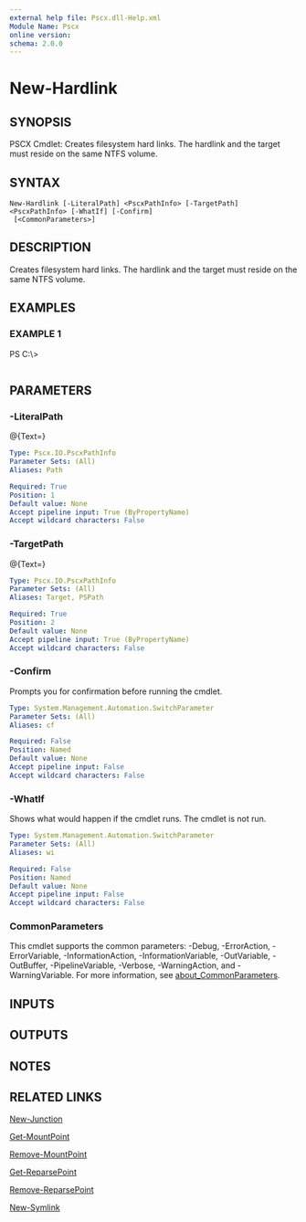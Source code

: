 ```yaml
---
external help file: Pscx.dll-Help.xml
Module Name: Pscx
online version:
schema: 2.0.0
---
```


# New-Hardlink

## SYNOPSIS
PSCX Cmdlet: Creates filesystem hard links.
The hardlink and the target must reside on the same NTFS volume.

## SYNTAX

```
New-Hardlink [-LiteralPath] <PscxPathInfo> [-TargetPath] <PscxPathInfo> [-WhatIf] [-Confirm]
 [<CommonParameters>]
```

## DESCRIPTION
Creates filesystem hard links.
The hardlink and the target must reside on the same NTFS volume.

## EXAMPLES

### EXAMPLE 1
PS C:\\\>

```

```

## PARAMETERS

### -LiteralPath
@{Text=}

```yaml
Type: Pscx.IO.PscxPathInfo
Parameter Sets: (All)
Aliases: Path

Required: True
Position: 1
Default value: None
Accept pipeline input: True (ByPropertyName)
Accept wildcard characters: False
```

### -TargetPath
@{Text=}

```yaml
Type: Pscx.IO.PscxPathInfo
Parameter Sets: (All)
Aliases: Target, PSPath

Required: True
Position: 2
Default value: None
Accept pipeline input: True (ByPropertyName)
Accept wildcard characters: False
```

### -Confirm
Prompts you for confirmation before running the cmdlet.

```yaml
Type: System.Management.Automation.SwitchParameter
Parameter Sets: (All)
Aliases: cf

Required: False
Position: Named
Default value: None
Accept pipeline input: False
Accept wildcard characters: False
```

### -WhatIf
Shows what would happen if the cmdlet runs.
The cmdlet is not run.

```yaml
Type: System.Management.Automation.SwitchParameter
Parameter Sets: (All)
Aliases: wi

Required: False
Position: Named
Default value: None
Accept pipeline input: False
Accept wildcard characters: False
```

### CommonParameters
This cmdlet supports the common parameters: -Debug, -ErrorAction, -ErrorVariable, -InformationAction, -InformationVariable, -OutVariable, -OutBuffer, -PipelineVariable, -Verbose, -WarningAction, and -WarningVariable. For more information, see [about_CommonParameters](http://go.microsoft.com/fwlink/?LinkID=113216).

## INPUTS

## OUTPUTS

## NOTES

## RELATED LINKS

[New-Junction]()

[Get-MountPoint]()

[Remove-MountPoint]()

[Get-ReparsePoint]()

[Remove-ReparsePoint]()

[New-Symlink]()

